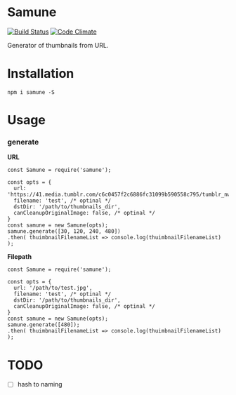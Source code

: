 Samune
======

[![Build Status](https://travis-ci.org/eiurur/Samune.svg?branch=master)](https://travis-ci.org/eiurur/Samune)
[![Code Climate](https://codeclimate.com/github/eiurur/Samune/badges/gpa.svg)](https://codeclimate.com/github/eiurur/Samune)

Generator of thumbnails from URL.

# Installation

    npm i samune -S


# Usage

### generate

**URL**

    const Samune = require('samune');

    const opts = {
      url: 'https://41.media.tumblr.com/c6c0457f2c6886fc31099b590558c795/tumblr_nw0d6oxTtZ1s21xzoo2_1280.jpg',
      filename: 'test', /* optinal */
      dstDir: '/path/to/thumbnails_dir',
      canCleanupOriginalImage: false, /* optinal */
    }
    const samune = new Samune(opts);
    samune.generate([30, 120, 240, 480])
    .then( thuimbnailFilenameList => console.log(thuimbnailFilenameList) );

**Filepath**

    const Samune = require('samune');

    const opts = {
      url: '/path/to/test.jpg',
      filename: 'test', /* optinal */
      dstDir: '/path/to/thumbnails_dir',
      canCleanupOriginalImage: false, /* optinal */
    }
    const samune = new Samune(opts);
    samune.generate([480]);
    .then( thuimbnailFilenameList => console.log(thuimbnailFilenameList) );

# TODO

- [ ] hash to naming
